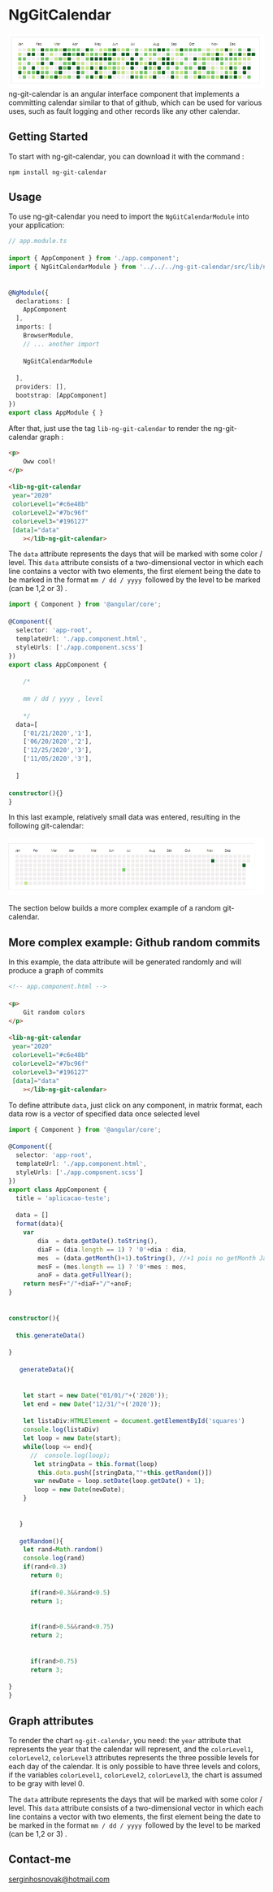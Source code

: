 # NgGitCalendar
![alt](https://github.com/SergioNoivak/ng-git-calendar/blob/master/assets/f1.PNG)
ng-git-calendar is an angular interface component that implements a committing calendar similar to that of github, which can be used for various uses, such as fault logging and other records like any other calendar. 

## Getting Started

To start with ng-git-calendar, you can download it with the command :

```
npm install ng-git-calendar
```

## Usage

To use ng-git-calendar you need to import the ``NgGitCalendarModule`` into your application:

```typescript
// app.module.ts

import { AppComponent } from './app.component';
import { NgGitCalendarModule } from '../../../ng-git-calendar/src/lib/ng-git-calendar.module';


@NgModule({
  declarations: [
    AppComponent
  ],
  imports: [
    BrowserModule,
	// ... another import
      
    NgGitCalendarModule  

  ],
  providers: [],
  bootstrap: [AppComponent]
})
export class AppModule { }
```

After that, just use the tag ``lib-ng-git-calendar`` to render the ng-git-calendar graph :

```html
<p>
    Oww cool!
</p>

<lib-ng-git-calendar
 year="2020"
 colorLevel1="#c6e48b"
 colorLevel2="#7bc96f"
 colorLevel3="#196127"
 [data]="data"
    ></lib-ng-git-calendar>

```

The ``data`` attribute represents the days that will be marked with some color / level. This ``data`` attribute consists of a two-dimensional vector in which each line contains a vector with two elements, the first element being the date to be marked in the format ``mm / dd / yyyy ``followed by the level to be marked (can be 1,2 or 3) . 



````typescript
import { Component } from '@angular/core';

@Component({
  selector: 'app-root',
  templateUrl: './app.component.html',
  styleUrls: ['./app.component.scss']
})
export class AppComponent {
    
    /*
    
    mm / dd / yyyy , level
    	
    */
  data=[
    ['01/21/2020','1'],
    ['06/20/2020','2'],
    ['12/25/2020','3'],
    ['11/05/2020','3'],

  ]

constructor(){}
}
````


In this last example, relatively small data was entered, resulting in the following git-calendar:

![alt](https://github.com/SergioNoivak/ng-git-calendar/blob/master/assets/f2.PNG)


The section below builds a more complex example of a random git-calendar.
## More complex example: Github random commits

In this example, the data attribute will be generated randomly and will produce a graph of commits
````html
<!-- app.component.html -->

<p>
    Git random colors
</p>

<lib-ng-git-calendar
 year="2020"
 colorLevel1="#c6e48b"
 colorLevel2="#7bc96f"
 colorLevel3="#196127"
 [data]="data"
    ></lib-ng-git-calendar>
````

To define attribute ``data``, just click on any component, in matrix format, each data row is a vector of specified data once selected level

````typescript
import { Component } from '@angular/core';

@Component({
  selector: 'app-root',
  templateUrl: './app.component.html',
  styleUrls: ['./app.component.scss']
})
export class AppComponent {
  title = 'aplicacao-teste';

  data = []
  format(data){
    var
        dia  = data.getDate().toString(),
        diaF = (dia.length == 1) ? '0'+dia : dia,
        mes  = (data.getMonth()+1).toString(), //+1 pois no getMonth Janeiro começa com zero.
        mesF = (mes.length == 1) ? '0'+mes : mes,
        anoF = data.getFullYear();
    return mesF+"/"+diaF+"/"+anoF;
}


constructor(){

  this.generateData()

}

   generateData(){


    let start = new Date("01/01/"+('2020'));
    let end = new Date("12/31/"+('2020'));

    let listaDiv:HTMLElement = document.getElementById('squares')
    console.log(listaDiv)
    let loop = new Date(start);
    while(loop <= end){
      //  console.log(loop);
       let stringData = this.format(loop)
        this.data.push([stringData,""+this.getRandom()])
       var newDate = loop.setDate(loop.getDate() + 1);
       loop = new Date(newDate);
    }


   }

   getRandom(){
    let rand=Math.random()
    console.log(rand)
    if(rand<0.3)
      return 0;

      if(rand>0.3&&rand<0.5)
      return 1;


      if(rand>0.5&&rand<0.75)
      return 2;


      if(rand>0.75)
      return 3;

}
}

````

## Graph attributes

To render the chart ``ng-git-calendar``, you need: the ``year`` attribute that represents the year that the calendar will represent, and the ``colorLevel1``, ``colorLevel2``, ``colorLevel3`` attributes represents the three possible levels for each day of the calendar. It is only possible to have three levels and colors, if the variables ``colorLevel1``, ``colorLevel2``, ``colorLevel3``, the chart is assumed to be gray with level 0.

The ``data`` attribute represents the days that will be marked with some color / level. This ``data`` attribute consists of a two-dimensional vector in which each line contains a vector with two elements, the first element being the date to be marked in the format ``mm / dd / yyyy ``followed by the level to be marked (can be 1,2 or 3) . 



## Contact-me 

serginhosnovak@hotmail.com

